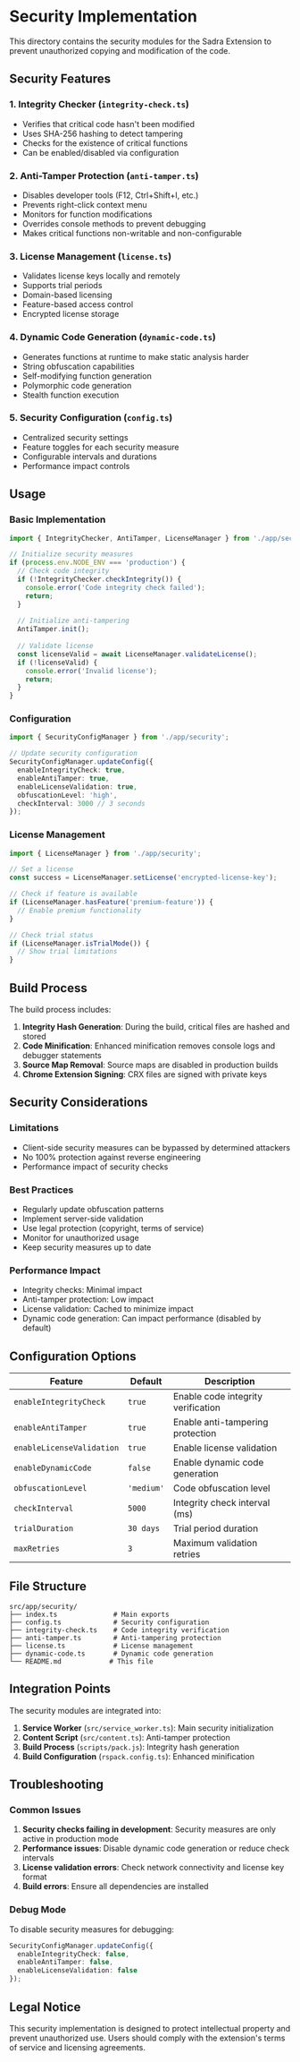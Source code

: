 # Security Implementation

This directory contains the security modules for the Sadra Extension to prevent unauthorized copying and modification of the code.

## Security Features

### 1. Integrity Checker (`integrity-check.ts`)
- Verifies that critical code hasn't been modified
- Uses SHA-256 hashing to detect tampering
- Checks for the existence of critical functions
- Can be enabled/disabled via configuration

### 2. Anti-Tamper Protection (`anti-tamper.ts`)
- Disables developer tools (F12, Ctrl+Shift+I, etc.)
- Prevents right-click context menu
- Monitors for function modifications
- Overrides console methods to prevent debugging
- Makes critical functions non-writable and non-configurable

### 3. License Management (`license.ts`)
- Validates license keys locally and remotely
- Supports trial periods
- Domain-based licensing
- Feature-based access control
- Encrypted license storage

### 4. Dynamic Code Generation (`dynamic-code.ts`)
- Generates functions at runtime to make static analysis harder
- String obfuscation capabilities
- Self-modifying function generation
- Polymorphic code generation
- Stealth function execution

### 5. Security Configuration (`config.ts`)
- Centralized security settings
- Feature toggles for each security measure
- Configurable intervals and durations
- Performance impact controls

## Usage

### Basic Implementation

```typescript
import { IntegrityChecker, AntiTamper, LicenseManager } from './app/security';

// Initialize security measures
if (process.env.NODE_ENV === 'production') {
  // Check code integrity
  if (!IntegrityChecker.checkIntegrity()) {
    console.error('Code integrity check failed');
    return;
  }
  
  // Initialize anti-tampering
  AntiTamper.init();
  
  // Validate license
  const licenseValid = await LicenseManager.validateLicense();
  if (!licenseValid) {
    console.error('Invalid license');
    return;
  }
}
```

### Configuration

```typescript
import { SecurityConfigManager } from './app/security';

// Update security configuration
SecurityConfigManager.updateConfig({
  enableIntegrityCheck: true,
  enableAntiTamper: true,
  enableLicenseValidation: true,
  obfuscationLevel: 'high',
  checkInterval: 3000 // 3 seconds
});
```

### License Management

```typescript
import { LicenseManager } from './app/security';

// Set a license
const success = LicenseManager.setLicense('encrypted-license-key');

// Check if feature is available
if (LicenseManager.hasFeature('premium-feature')) {
  // Enable premium functionality
}

// Check trial status
if (LicenseManager.isTrialMode()) {
  // Show trial limitations
}
```

## Build Process

The build process includes:

1. **Integrity Hash Generation**: During the build, critical files are hashed and stored
2. **Code Minification**: Enhanced minification removes console logs and debugger statements
3. **Source Map Removal**: Source maps are disabled in production builds
4. **Chrome Extension Signing**: CRX files are signed with private keys

## Security Considerations

### Limitations
- Client-side security measures can be bypassed by determined attackers
- No 100% protection against reverse engineering
- Performance impact of security checks

### Best Practices
- Regularly update obfuscation patterns
- Implement server-side validation
- Use legal protection (copyright, terms of service)
- Monitor for unauthorized usage
- Keep security measures up to date

### Performance Impact
- Integrity checks: Minimal impact
- Anti-tamper protection: Low impact
- License validation: Cached to minimize impact
- Dynamic code generation: Can impact performance (disabled by default)

## Configuration Options

| Feature | Default | Description |
|---------|---------|-------------|
| `enableIntegrityCheck` | `true` | Enable code integrity verification |
| `enableAntiTamper` | `true` | Enable anti-tampering protection |
| `enableLicenseValidation` | `true` | Enable license validation |
| `enableDynamicCode` | `false` | Enable dynamic code generation |
| `obfuscationLevel` | `'medium'` | Code obfuscation level |
| `checkInterval` | `5000` | Integrity check interval (ms) |
| `trialDuration` | `30 days` | Trial period duration |
| `maxRetries` | `3` | Maximum validation retries |

## File Structure

```
src/app/security/
├── index.ts              # Main exports
├── config.ts             # Security configuration
├── integrity-check.ts    # Code integrity verification
├── anti-tamper.ts        # Anti-tampering protection
├── license.ts            # License management
├── dynamic-code.ts       # Dynamic code generation
└── README.md            # This file
```

## Integration Points

The security modules are integrated into:

1. **Service Worker** (`src/service_worker.ts`): Main security initialization
2. **Content Script** (`src/content.ts`): Anti-tamper protection
3. **Build Process** (`scripts/pack.js`): Integrity hash generation
4. **Build Configuration** (`rspack.config.ts`): Enhanced minification

## Troubleshooting

### Common Issues

1. **Security checks failing in development**: Security measures are only active in production mode
2. **Performance issues**: Disable dynamic code generation or reduce check intervals
3. **License validation errors**: Check network connectivity and license key format
4. **Build errors**: Ensure all dependencies are installed

### Debug Mode

To disable security measures for debugging:

```typescript
SecurityConfigManager.updateConfig({
  enableIntegrityCheck: false,
  enableAntiTamper: false,
  enableLicenseValidation: false
});
```

## Legal Notice

This security implementation is designed to protect intellectual property and prevent unauthorized use. Users should comply with the extension's terms of service and licensing agreements. 
